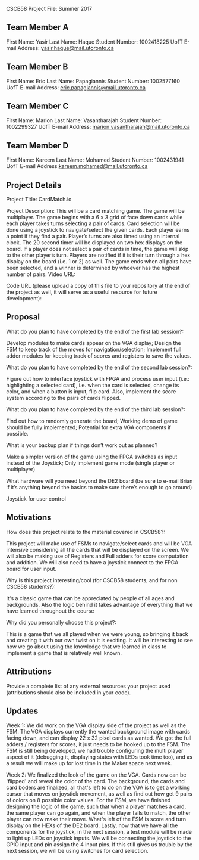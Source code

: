 CSCB58 Project File: Summer 2017

Team Member A
-------------
First Name: Yasir
Last Name: Haque
Student Number: 1002418225
UofT E-mail Address: yasir.haque@mail.utoronto.ca

Team Member B
-------------
First Name: Eric
Last Name: Papagiannis
Student Number: 1002577160
UofT E-mail Address: eric.papagiannis@mail.utoronto.ca

Team Member C
-------------
First Name: Marion 
Last Name: Vasantharajah
Student Number: 1002299327
UofT E-mail Address: marion.vasantharajah@mail.utoronto.ca 

Team Member D
-------------
First Name: Kareem
Last Name: Mohamed
Student Number: 1002431941
UofT E-mail Address:kareem.mohamed@mail.utoronto.ca 

Project Details
---------------
Project Title: CardMatch.io

Project Description: 
This will be a card matching game. The game will be multiplayer. The game begins with a 6 x 3 grid of face down cards while each player takes turns selecting a pair of cards. Card selection will be done using a joystick to navigate/select the given cards. Each player earns a point if they find a pair. Player’s turns are also timed using an internal clock. The 20 second timer will be displayed on two hex displays on the board. If a player does not select a pair of cards in time, the game will skip to the other player’s turn. Players are notified if it is their turn through a hex display on the board (i.e. 1 or 2) as well. The game ends when all pairs have been selected, and a winner is determined by whoever has the highest number of pairs. 
Video URL: 

Code URL (please upload a copy of this file to your repository at the end of the project as well, it will serve as a useful resource for future development):


Proposal
--------

What do you plan to have completed by the end of the first lab session?:

Develop modules to make cards appear on the VGA display; Design the FSM to keep track of the moves for navigation/selection; Implement full adder modules for keeping track of scores and registers to save the values.

What do you plan to have completed by the end of the second lab session?:

Figure out how to interface joystick with FPGA and process user input (i.e.: highlighting a selected card), i.e. when the card is selected, change its color, and when a button is input, flip card. Also, implement the score system according to the pairs of cards flipped.

What do you plan to have completed by the end of the third lab session?:

Find out how to randomly generate the board; Working demo of game should be fully implemented; Potential for extra VGA components if possible.

What is your backup plan if things don’t work out as planned?

Make a simpler version of the game using the FPGA switches as input instead of  the Joystick; Only implement game mode (single player or multiplayer)

What hardware will you need beyond the DE2 board 
(be sure to e-mail Brian if it’s anything beyond the basics to make sure there’s enough to go around)

Joystick for user control




Motivations
-----------
How does this project relate to the material covered in CSCB58?:

This project will make use of FSMs to navigate/select cards and will be VGA intensive considering all the cards that will be displayed on the screen. We will also be making use of Registers and Full adders for score computation and addition. We will also need to have a joystick connect to the FPGA board for user input.

Why is this project interesting/cool (for CSCB58 students, and for non CSCB58 students?):

It's a classic game that can be appreciated by people of all ages and backgrounds. Also the logic behind it takes advantage of everything that we have learned throughout the course

Why did you personally choose this project?:

This is a game that we all played when we were young, so bringing it back and creating it with our own twist on it is exciting. It will be interesting to see how we go about using the knowledge that we learned in class to implement a game that is relatively well known.

Attributions
------------
Provide a complete list of any external resources your project used (attributions should also be included in your
code).  

Updates
-------
Week 1:
We did work on the VGA display side of the project as well as the FSM. The VGA displays currently the wanted background image with cards facing down, and can display 22 x 32 pixel cards as wanted. We got the full adders / registers for scores, it just needs to be hooked up to the FSM. The FSM is still being developed, we had trouble configuring the multi player aspect of it (debugging it, displaying states with LEDs took time too), and as a result we will make up for lost time in the Maker space next week. 

Week 2:
We finalized the look of the game on the VGA. Cards now can be 'flipped' and reveal the color of the card. The background, the cards and card boders are finalized, all that's left to do on the VGA is to get a working cursor that moves on joystick movement, as well as find out how get 9 pairs of colors on 8 possible color values. For the FSM, we have finished designing the logic of the game, such that when a player matches a card, the same player can go again, and when the player fails to match, the other player can now make their move. What's left of the FSM is score and turn display on the HEXs of the DE2 board. Lastly, now that we have all the components for the joystick, in the next session, a test module will be made to light up LEDs on joystick inputs. We will be connecting the joystick to the GPIO input and pin assign the 4 input pins. If this still gives us trouble by the next session, we will be using switches for card selection.
